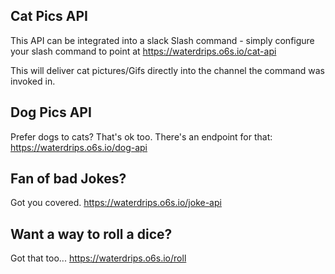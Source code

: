 

## Cat Pics API
This API can be integrated into a slack Slash command - simply configure your slash command to point at https://waterdrips.o6s.io/cat-api

This will deliver cat pictures/Gifs directly into the channel the command was invoked in.

## Dog Pics API
Prefer dogs to cats? That's ok too. There's an endpoint for that: https://waterdrips.o6s.io/dog-api

## Fan of bad Jokes?
Got you covered. https://waterdrips.o6s.io/joke-api

## Want a way to roll a dice?
Got that too... https://waterdrips.o6s.io/roll



